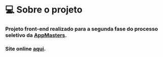 # 💻 Sobre o projeto
### Projeto front-end realizado para a segunda fase do processo seletivo da [AppMasters](https://appmasters.io/pt/).
### Site online [aqui](https://app-masters.vercel.app/).
